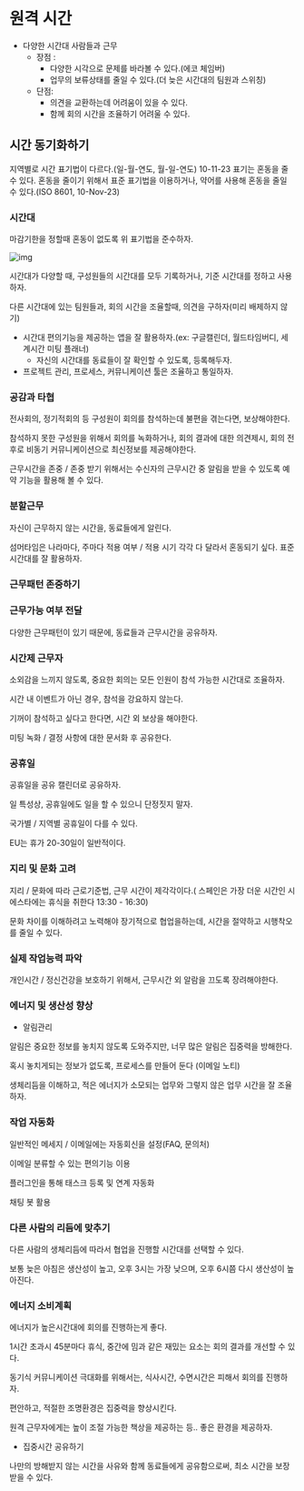 # 원격 시간

* 다양한 시간대 사람들과 근무
    * 장점 : 
        * 다양한 시각으로 문제를 바라볼 수 있다.(에코 체임버)
        * 업무의 보류상태를 줄일 수 있다.(더 늦은 시간대의 팀원과 스위칭)
    * 단점:
        * 의견을 교환하는데 어려움이 있을 수 있다.
        * 함께 회의 시간을 조율하기 어려울 수 있다.

## 시간 동기화하기

지역별로 시간 표기법이 다르다.(일-월-연도, 월-일-연도)
10-11-23 표기는 혼동을 줄 수 있다.
혼동을 줄이기 위해서 표준 표기법을 이용하거나, 약어를 사용해 혼동을 줄일 수 있다.(ISO 8601, 10-Nov-23)

### 시간대

마감기한을 정할때 혼동이 없도록 위 표기법을 준수하자.

![img](https://ko.wikipedia.org/wiki/%EC%8B%9C%EA%B0%84%EB%8C%80#/media/%ED%8C%8C%EC%9D%BC:World_Time_Zones_Map.png)

시간대가 다양할 때, 구성원들의 시간대를 모두 기록하거나, 기준 시간대를 정하고 사용하자.

다른 시간대에 있는 팀원들과, 회의 시간을 조율할때, 의견을 구하자(미리 배제하지 않기)

* 시간대 편의기능을 제공하는 앱을 잘 활용하자.(ex: 구글캘린더, 월드타임버디, 세계시간 미팅 플래너)
  * 자신의 시간대를 동료들이 잘 확인할 수 있도록, 등록해두자.
* 프로젝트 관리, 프로세스, 커뮤니케이션 툴은 조율하고 통일하자.

### 공감과 타협

전사회의, 정기적회의 등 구성원이 회의를 참석하는데 불편을 겪는다면, 보상해야한다.

참석하지 못한 구성원을 위해서 회의를 녹화하거나, 회의 결과에 대한 의견제시, 회의 전후로 비동기 커뮤니케이션으로 최신정보를 제공해야한다.

근무시간을 존중 / 존중 받기 위해서는 수신자의 근무시간 중 알림을 받을 수 있도록 예약 기능을 활용해 볼 수 있다.

### 분할근무

자신이 근무하지 않는 시간을, 동료들에게 알린다.

섬머타임은 나라마다, 주마다 적용 여부 / 적용 시기 각각 다 달라서 혼동되기 싶다. 표준 시간대를 잘 활용하자.

### 근무패턴 존중하기
### 근무가능 여부 전달

다양한 근무패턴이 있기 때문에, 동료들과 근무시간을 공유하자.

### 시간제 근무자

소외감을 느끼지 않도록, 중요한 회의는 모든 인원이 참석 가능한 시간대로 조율하자.

시간 내 이벤트가 아닌 경우, 참석을 강요하지 않는다.

기꺼이 참석하고 싶다고 한다면, 시간 외 보상을 해야한다.

미팅 녹화 / 결정 사항에 대한 문서화 후 공유한다.

### 공휴일

공휴일을 공유 캘린더로 공유하자.

일 특성상, 공휴일에도 일을 할 수 있으니 단정짓지 말자.

국가별 / 지역별 공휴일이 다를 수 있다.

EU는 휴가 20-30일이 일반적이다.

### 지리 및 문화 고려

지리 / 문화에 따라 근로기준법, 근무 시간이 제각각이다.( 스페인은 가장 더운 시간인 시에스타에는 휴식을 취한다 13:30 - 16:30)

문화 차이를 이해하려고 노력해야 장기적으로 협업을하는데, 시간을 절약하고 시행착오를 줄일 수 있다.

### 실제 작업능력 파악

개인시간 / 정신건강을 보호하기 위해서, 근무시간 외 알람을 끄도록 장려해야한다.

### 에너지 및 생산성 향상

* 알림관리

알림은 중요한 정보를 놓치지 않도록 도와주지만, 너무 많은 알림은 집중력을 방해한다.

혹시 놓치게되는 정보가 없도록, 프로세스를 만들어 둔다 (이메일 노티)

생체리듬을 이해하고, 적은 에너지가 소모되는 업무와 그렇지 않은 업무 시간을 잘 조율하자.

### 작업 자동화

일반적인 메세지 / 이메일에는 자동회신을 설정(FAQ, 문의처)

이메일 분류할 수 있는 편의기능 이용

플러그인을 통해 태스크 등록 및 연계 자동화

채팅 봇 활용

### 다른 사람의 리듬에 맞추기

다른 사람의 생체리듬에 따라서 협업을 진행할 시간대를 선택할 수 있다.

보통 늦은 아침은 생산성이 높고, 오후 3시는 가장 낮으며, 오후 6시쯤 다시 생산성이 높아진다.

### 에너지 소비계획

에너지가 높은시간대에 회의를 진행하는게 좋다.

1시간 초과시 45분마다 휴식, 중간에 밈과 같은 재밌는 요소는 회의 결과를 개선할 수 있다.

동기식 커뮤니케이션 극대화를 위해서는, 식사시간, 수면시간은 피해서 회의를 진행하자.

편안하고, 적절한 조명환경은 집중력을 향상시킨다.

원격 근무자에게는 높이 조절 가능한 책상을 제공하는 등.. 좋은 환경을 제공하자.

* 집중시간 공유하기

나만의 방해받지 않는 시간을 사유와 함께 동료들에게 공유함으로써, 최소 시간을 보장받을 수 있다.











